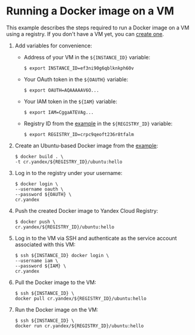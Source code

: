 # Running a Docker image on a VM

This example describes the steps required to run a Docker image on a VM using a registry.
If you don't have a VM yet, you can [create one](../../compute/quickstart/index.md).

1. Add variables for convenience:

    * Address of your VM in the `${INSTANCE_ID}` variable:

        ```
        $ export INSTANCE_ID=ef3ni90g6qblknkph60v
        ```

    * Your OAuth token in the `${OAUTH}` variable:

        ```
        $ export OAUTH=AQAAAAAV6O...
        ```

    * Your IAM token in the `${IAM}` variable:

        ```
        $ export IAM=CggaATEVAg...
        ```

    * Registry ID from the [example](../quickstart/index.md) in the `${REGISTRY_ID}` variable:

        ```
        $ export REGISTRY_ID=crpc9qeoft236r8tfalm
        ```

1. Create an Ubuntu-based Docker image from the [example](../operations/docker-image/docker-image-create.md):

    ```
    $ docker build . \
    -t cr.yandex/${REGISTRY_ID}/ubuntu:hello
    ```

1. Log in to the registry under your username:

    ```
    $ docker login \
    --username oauth \
    --password ${OAUTH} \
    cr.yandex
    ```

1. Push the created Docker image to Yandex Cloud Registry:

    ```
    $ docker push \
    cr.yandex/${REGISTRY_ID}/ubuntu:hello
    ```

1. Log in to the VM via SSH and authenticate as the service account associated with this VM:

    ```
    $ ssh ${INSTANCE_ID} docker login \
    --username iam \
    --password ${IAM} \
    cr.yandex
    ```

1. Pull the Docker image to the VM:

    ```
    $ ssh ${INSTANCE_ID} \
    docker pull cr.yandex/${REGISTRY_ID}/ubuntu:hello
    ```

1. Run the Docker image on the VM:

    ```
    $ ssh ${INSTANCE_ID} \
    docker run cr.yandex/${REGISTRY_ID}/ubuntu:hello
    ```
